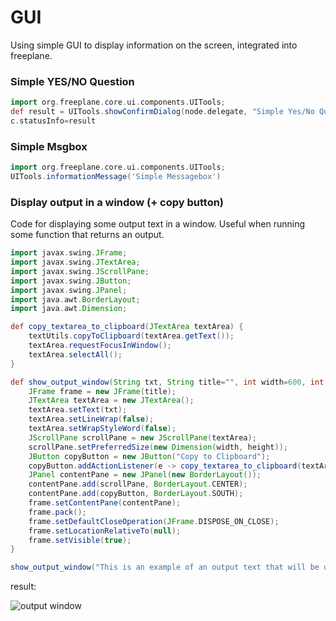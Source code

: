# GUI
Using simple GUI to display information on the screen, integrated into freeplane.

### Simple YES/NO Question

```groovy
import org.freeplane.core.ui.components.UITools;
def result = UITools.showConfirmDialog(node.delegate, "Simple Yes/No Question", "window title",0)
c.statusInfo=result
```

### Simple Msgbox
```groovy
import org.freeplane.core.ui.components.UITools;
UITools.informationMessage('Simple Messagebox')
```

### Display output in a window (+ copy button)
Code for displaying some output text in a window. Useful when running some function that returns an output.

```groovy
import javax.swing.JFrame;
import javax.swing.JTextArea;
import javax.swing.JScrollPane;
import javax.swing.JButton;
import javax.swing.JPanel;
import java.awt.BorderLayout;
import java.awt.Dimension;

def copy_textarea_to_clipboard(JTextArea textArea) {
    textUtils.copyToClipboard(textArea.getText());
    textArea.requestFocusInWindow(); 
    textArea.selectAll();
}

def show_output_window(String txt, String title="", int width=600, int height=400) {
    JFrame frame = new JFrame(title);
    JTextArea textArea = new JTextArea();
    textArea.setText(txt);
    textArea.setLineWrap(false);
    textArea.setWrapStyleWord(false);
    JScrollPane scrollPane = new JScrollPane(textArea);
    scrollPane.setPreferredSize(new Dimension(width, height));
    JButton copyButton = new JButton("Copy to Clipboard");
    copyButton.addActionListener(e -> copy_textarea_to_clipboard(textArea));
    JPanel contentPane = new JPanel(new BorderLayout());
    contentPane.add(scrollPane, BorderLayout.CENTER);
    contentPane.add(copyButton, BorderLayout.SOUTH);
    frame.setContentPane(contentPane);
    frame.pack();
    frame.setDefaultCloseOperation(JFrame.DISPOSE_ON_CLOSE);
    frame.setLocationRelativeTo(null);
    frame.setVisible(true);
}

show_output_window("This is an example of an output text that will be displayed in a window.", "Output Window");
```

result:

![output window](../../../images/examples_gui_output.png "output window")